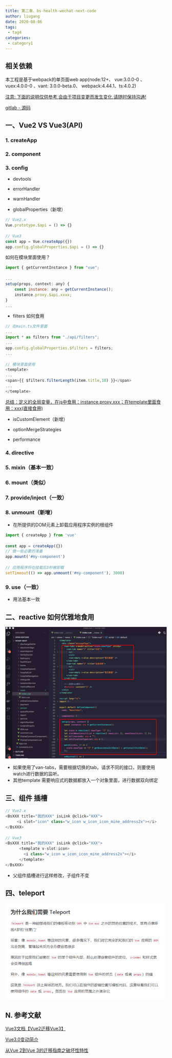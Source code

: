 ```yaml
---
title: 第二章、bs-health-wechat-next-code
author: liugang
date: 2020-08-06
tags:
 - tag4
categories:
 - category1
---
```


<Boxx  changeTime="5000"/>  

## 相关依赖

本工程是基于webpack的单页面web app(node:12+、 vue:3.0.0-0 、vuex:4.0.0-0 、vant: 3.0.0-beta.0、 webpack:4.44.1、ts:4.0.2)

[ 注意: 下面的说明仅供参考,会由于项目变更而发生变化,请随时保持沟通! ]()

[gitlab - 源码](http://jkcs.common.com.cn/bs-standard-repo/fore-end/wxmp-next)

## 一、Vue2 VS Vue3(API)

### 1. createApp

### 2. component

### 3. config

* devtools

* errorHandler

* warnHandler

* globalProperties（新增）

```javascript
// Vue2.x
Vue.prototype.$api = () => {}

// Vue3
const app = Vue.createApp({})
app.config.globalProperties.$api = () => {}

```

如何在模块里面使用？

```javascript
import { getCurrentInstance } from "vue";

...
setup(props, context: any) {
    const instance: any = getCurrentInstance();
    instance.proxy.$api.xxxx;
}
...

```

* filters 如何食用

```javascript
// 在main.ts文件里面
...
import * as filters from "./api/filters";
...
app.config.globalProperties.$filters = filters;
...

// 模块里面使用
<template>
...
<span>{{ $filters.filterLength(item.title,18) }}</span>
...
</template>
```

[ 总结：定义的全局变量，在js中食用：instance.proxy.xxx；在template里面食用：xxx(直接食用) ]()

* isCustomElement（新增）

* optionMergeStrategies

* performance

### 4. directive

### 5. mixin（基本一致）

### 6. mount（类似）

### 7. provide/inject（一致）

### 8. unmount（新增）

* 在所提供的DOM元素上卸载应用程序实例的根组件

```javascript
import { createApp } from 'vue'

const app = createApp({})
// 做一些必要的准备
app.mount('#my-component')

// 应用程序将在挂载后3秒被卸载
setTimeout(() => app.unmount('#my-component'), 3000)

```

### 9. use（一致）
* 用法基本一致

## 二、reactive 如何优雅地食用

![Image text](../assets/images/index/vue3-reactive.jpeg)

* 如果使用了van-tabs，需要根据切换的tab，请求不同的接口，则要使用watch进行数据的监听。
* 其他template 需要响应式的数据都放入一个对象里面，进行数据双向绑定

## 三、组件 插槽

```javascript
// Vue2.x
<BsXXX title="我的XXX" isLink @click="XXX">
     <i slot="icon" class="w_icon w_icon_icon_mine_address2x"></i>
</BsXXX>

// Vue3
<BsXXX title="我的XXX" isLink @click="XXX">
      <template v-slot:icon>
        <i class="w_icon w_icon_icon_mine_address2x"></i>
      </template>
</BsXXX>
```

* 父组件插槽进行这样修改，子组件不变

## 四、teleport

![Image text](../assets/images/index/teleport.png)


## N. 参考文献

[Vue3文档【Vue2迁移Vue3】](https://juejin.im/post/6858558735695937544#heading-18)

[Vue3.0变动简介](https://juejin.im/post/6859541760797442062)

[从Vue 2到Vue 3的迁移指南之破坏性特性](https://juejin.im/post/6859427370080665613#a-note-for-plugin-authors)
